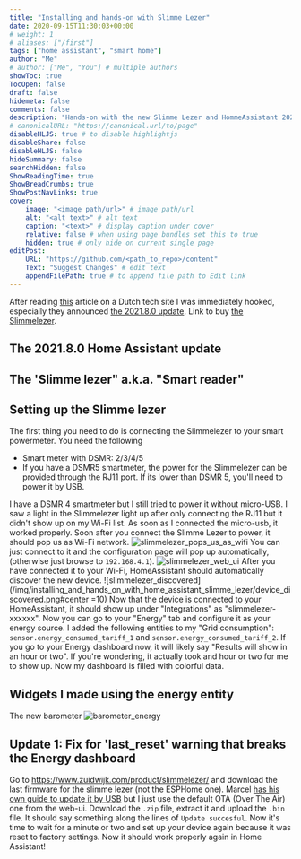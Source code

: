 ```yaml
---
title: "Installing and hands-on with Slimme Lezer"
date: 2020-09-15T11:30:03+00:00
# weight: 1
# aliases: ["/first"]
tags: ["home assistant", "smart home"]
author: "Me"
# author: ["Me", "You"] # multiple authors
showToc: true
TocOpen: false
draft: false
hidemeta: false
comments: false
description: "Hands-on with the new Slimme Lezer and HommeAssistant 2021.8.0 Energy update."
# canonicalURL: "https://canonical.url/to/page"
disableHLJS: true # to disable highlightjs
disableShare: false
disableHLJS: false
hideSummary: false
searchHidden: false
ShowReadingTime: true
ShowBreadCrumbs: true
ShowPostNavLinks: true
cover:
    image: "<image path/url>" # image path/url
    alt: "<alt text>" # alt text
    caption: "<text>" # display caption under cover
    relative: false # when using page bundles set this to true
    hidden: true # only hide on current single page
editPost:
    URL: "https://github.com/<path_to_repo>/content"
    Text: "Suggest Changes" # edit text
    appendFilePath: true # to append file path to Edit link
---
```

After reading [this](https://tweakers.net/nieuws/185228/home-assistant-brengt-energiedashboard-en-hardware-uit-om-slimme-meter-te-lezen.html) article on a Dutch tech site I was immediately hooked, especially they announced [the 2021.8.0 update](https://www.home-assistant.io/blog/2021/08/04/release-20218/). Link to buy [the Slimmelezer](https://www.zuidwijk.com/product/slimmelezer/).

## The 2021.8.0 Home Assistant update

## The 'Slimme lezer" a.k.a. "Smart reader"


## Setting up the Slimme lezer
The first thing you need to do is connecting the Slimmelezer to your smart powermeter. You need the following
  - Smart meter with DSMR: 2/3/4/5
  - If you have a DSMR5 smartmeter, the power for the Slimmelezer can be provided through the RJ11 port. If its lower than DSMR 5, you'll need to power it by USB.

I have a DSMR 4 smartmeter but I still tried to power it without micro-USB. I saw a light in the Slimmelezer light up after only connecting the RJ11 but it didn't show up on my Wi-Fi list. As soon as I connected the micro-usb, it worked properly. Soon after you connect the Slimme Lezer to power, it should pop us as Wi-Fi network. 
![slimmelezer_pops_us_as_wifi](/img/installing_and_hands_on_with_home_assistant_slimme_lezer/wifi.png#center)
You can just connect to it and the configuration page will pop up automatically, (otherwise just browse to `192.168.4.1`).
![slimmelezer_web_ui](/img/installing_and_hands_on_with_home_assistant_slimme_lezer/web_ui.PNG#center)
After you have connected it to your Wi-Fi, HomeAssistant should automatically discover the new device.
![slimmelezer_discovered](/img/installing_and_hands_on_with_home_assistant_slimme_lezer/device_discovered.png#center =10)
Now that the device is connected to your HomeAssistant, it should show up under "Integrations" as "slimmelezer-xxxxxx". Now you can go to your "Energy" tab and configure it as your energy source. I added the following entities to my "Grid consumption": `sensor.energy_consumed_tariff_1` and `sensor.energy_consumed_tariff_2`. If you go to your Energy dashboard now, it will likely say "Results will show in an hour or two". If you're wondering, it actually took and hour or two for me to show up. Now my dashboard is filled with colorful data.

## Widgets I made using the energy entity
The new barometer
![barometer_energy](/img/installing_and_hands_on_with_home_assistant_slimme_lezer/card_energy_barometer.png#center)

## Update 1: Fix for 'last_reset' warning that breaks the Energy dashboard
Go to https://www.zuidwijk.com/product/slimmelezer/ and download the last firmware for the slimme lezer (not the ESPHome one). Marcel [has his own guide to update it by USB](https://www.zuidwijk.com/how-to-flash-the-slimmelezer-by-usb/) but I just use the default OTA (Over The Air) one from the web-ui. Download the `.zip` file, extract it and upload the `.bin` file. It should say something along the lines of `Update succesful`. Now it's time to wait for a minute or two and set up your device again because it was reset to factory settings. Now it should work properly again in Home Assistant!